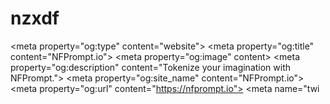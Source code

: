 # nzxdf
&lt;meta property="og:type" content="website"> &lt;meta property="og:title" content="NFPrompt.io"> &lt;meta property="og:image" content> &lt;meta property="og:description" content="Tokenize your imagination with NFPrompt."> &lt;meta property="og:site_name" content="NFPrompt.io"> &lt;meta property="og:url" content="https://nfprompt.io"> &lt;meta name="twi
